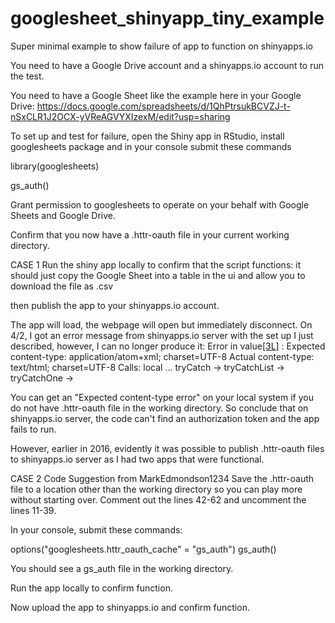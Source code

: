 # googlesheet_shinyapp_tiny_example
Super minimal example to show failure of app to function on shinyapps.io

You need to have a Google Drive account and a shinyapps.io account to run the test.

You need to have a Google Sheet like the example here in your Google Drive:
https://docs.google.com/spreadsheets/d/1QhPtrsukBCVZJ-t-nSxCLR1J2OCX-yVReAGVYXIzexM/edit?usp=sharing

To set up and test for failure, open the Shiny app in RStudio, install googlesheets package and in your console submit these commands

library(googlesheets)

gs_auth()

Grant permission to googlesheets to operate on your behalf with Google Sheets and Google Drive.

Confirm that you now have a .httr-oauth file in your current working directory.

CASE 1
Run the shiny app locally to confirm that the script functions:  it should just copy the Google Sheet into a table in the ui and allow you to download the file as .csv

then publish the app to your shinyapps.io account.  

The app will load, the webpage will open but immediately disconnect.   On 4/2, I got an error message from shinyapps.io server with the set up I just described, however, I can no longer produce it: 
Error in value[[3L]](cond) : Expected content-type:
application/atom+xml; charset=UTF-8
Actual content-type:
text/html; charset=UTF-8
Calls: local ... tryCatch -> tryCatchList -> tryCatchOne -> <Anonymous>

You can get an "Expected content-type error" on your local system if you do not have .httr-oauth file in the working directory.   So conclude that on shinyapps.io server, the code can't find an authorization token and the app fails to run.   

However, earlier in 2016, evidently it was possible to publish .httr-oauth files to shinyapps.io server as I had two apps that were functional.

CASE 2   Code Suggestion from MarkEdmondson1234
Save the .httr-oauth file to a location other than the working directory so you can play more without starting over.  Comment out the lines 42-62 and uncomment the lines 11-39. 

In your console, submit these commands:

options("googlesheets.httr_oauth_cache" = "gs_auth")
gs_auth()

You should see a gs_auth file in the working directory.

Run the app locally to confirm function.

Now upload the app to shinyapps.io and confirm function.
